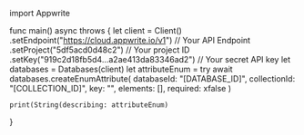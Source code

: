 import Appwrite

func main() async throws {
    let client = Client()
      .setEndpoint("https://cloud.appwrite.io/v1") // Your API Endpoint
      .setProject("5df5acd0d48c2") // Your project ID
      .setKey("919c2d18fb5d4...a2ae413da83346ad2") // Your secret API key
    let databases = Databases(client)
    let attributeEnum = try await databases.createEnumAttribute(
        databaseId: "[DATABASE_ID]",
        collectionId: "[COLLECTION_ID]",
        key: "",
        elements: [],
        required: xfalse
    )

    print(String(describing: attributeEnum)
}
